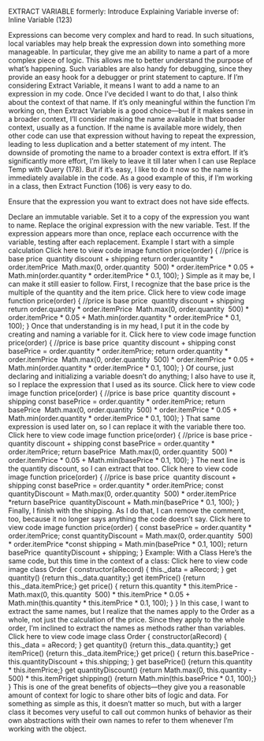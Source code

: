 
EXTRACT VARIABLE
formerly: Introduce Explaining Variable
inverse of: Inline Variable (123)
<!-- Motivation
--------------------------------------------------------------------------------
--------------------------------------------------------------------------------
--------------------------------------------------------------------------------
-------------------------------------------------------------------------------- -->
Expressions can become very complex and hard to read. In such situations, local
variables may help break the expression down into something more manageable. In
particular, they give me an ability to name a part of a more complex piece of logic. This
allows me to better understand the purpose of what’s happening.
Such variables are also handy for debugging, since they provide an easy hook for a
debugger or print statement to capture.
If I’m considering Extract Variable, it means I want to add a name to an expression in
my code. Once I’ve decided I want to do that, I also think about the context of that
name. If it’s only meaningful within the function I’m working on, then Extract Variable
is a good choice—but if it makes sense in a broader context, I’ll consider making the
name available in that broader context, usually as a function. If the name is available
more widely, then other code can use that expression without having to repeat the
expression, leading to less duplication and a better statement of my intent.
The downside of promoting the name to a broader context is extra effort. If it’s
significantly more effort, I’m likely to leave it till later when I can use Replace Temp
with Query (178). But if it’s easy, I like to do it now so the name is immediately
available in the code. As a good example of this, if I’m working in a class, then Extract
Function (106) is very easy to do.
<!-- <!-- Mechanics
..........................................................................
..........................................................................
..........................................................................
..........................................................................
..........................................................................

 -->Ensure that the expression you want to extract does not have side effects.
Declare an immutable variable. Set it to a copy of the expression you want to name.
Replace the original expression with the new variable.
Test.
If the expression appears more than once, replace each occurrence with the variable,
testing after each replacement.
Example
I start with a simple calculation
Click here to view code image
function price(order) {
//price is base price ­ quantity discount + shipping
return order.quantity * order.itemPrice ­
Math.max(0, order.quantity ­ 500) * order.itemPrice * 0.05 +
Math.min(order.quantity * order.itemPrice * 0.1, 100);
}
Simple as it may be, I can make it still easier to follow. First, I recognize that the base
price is the multiple of the quantity and the item price.
Click here to view code image
function price(order) {
//price is base price ­ quantity discount + shipping
return order.quantity * order.itemPrice ­
Math.max(0, order.quantity ­ 500) * order.itemPrice * 0.05 +
Math.min(order.quantity * order.itemPrice * 0.1, 100);
}
Once that understanding is in my head, I put it in the code by creating and naming a
variable for it.
Click here to view code image
function price(order) {
//price is base price ­ quantity discount + shipping
const basePrice = order.quantity * order.itemPrice;
return order.quantity * order.itemPrice ­
Math.max(0, order.quantity ­ 500) * order.itemPrice * 0.05 +
Math.min(order.quantity * order.itemPrice * 0.1, 100);
}
Of course, just declaring and initializing a variable doesn’t do anything; I also have to
use it, so I replace the expression that I used as its source.
Click here to view code image
function price(order) {
//price is base price ­ quantity discount + shipping
const basePrice = order.quantity * order.itemPrice;
return basePrice ­
Math.max(0, order.quantity ­ 500) * order.itemPrice * 0.05 +
Math.min(order.quantity * order.itemPrice * 0.1, 100);
}
That same expression is used later on, so I can replace it with the variable there too.
Click here to view code image
function price(order) {
//price is base price ­ quantity discount + shipping
const basePrice = order.quantity * order.itemPrice;
return basePrice ­
Math.max(0, order.quantity ­ 500) * order.itemPrice * 0.05 +
Math.min(basePrice * 0.1, 100);
}
The next line is the quantity discount, so I can extract that too.
Click here to view code image
function price(order) {
//price is base price ­ quantity discount + shipping
const basePrice = order.quantity * order.itemPrice;
const quantityDiscount = Math.max(0, order.quantity ­ 500) * order.itemPrice *return basePrice ­
quantityDiscount +
Math.min(basePrice * 0.1, 100);
}
Finally, I finish with the shipping. As I do that, I can remove the comment, too, because
it no longer says anything the code doesn’t say.
Click here to view code image
function price(order) {
const basePrice = order.quantity * order.itemPrice;
const quantityDiscount = Math.max(0, order.quantity ­ 500) * order.itemPrice *const shipping = Math.min(basePrice * 0.1, 100);
return basePrice ­ quantityDiscount + shipping;
}
Example: With a Class
Here’s the same code, but this time in the context of a class:
Click here to view code image
class Order {
constructor(aRecord) {
this._data = aRecord;
}
get quantity() {return this._data.quantity;}
get itemPrice() {return this._data.itemPrice;}
get price() {
return this.quantity * this.itemPrice ­
Math.max(0, this.quantity ­ 500) * this.itemPrice * 0.05 +
Math.min(this.quantity * this.itemPrice * 0.1, 100);
}
}
In this case, I want to extract the same names, but I realize that the names apply to the
Order as a whole, not just the calculation of the price. Since they apply to the whole
order, I’m inclined to extract the names as methods rather than variables.
Click here to view code image
class Order {
constructor(aRecord) {
this._data = aRecord;
}
get quantity() {return this._data.quantity;}
get itemPrice() {return this._data.itemPrice;}
get price() {
return this.basePrice ­ this.quantityDiscount + this.shipping;
}
get basePrice() {return this.quantity * this.itemPrice;}
get quantityDiscount() {return Math.max(0, this.quantity ­ 500) * this.itemPriget shipping() {return Math.min(this.basePrice * 0.1, 100);}
}
This is one of the great benefits of objects—they give you a reasonable amount of
context for logic to share other bits of logic and data. For something as simple as this, it
doesn’t matter so much, but with a larger class it becomes very useful to call out
common hunks of behavior as their own abstractions with their own names to refer to
them whenever I’m working with the object.